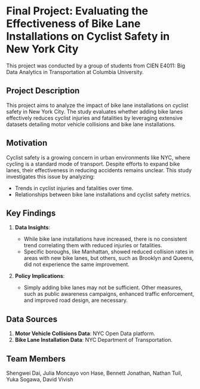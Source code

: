 # **Final Project: Evaluating the Effectiveness of Bike Lane Installations on Cyclist Safety in New York City**
This project was conducted by a group of students from CIEN E4011: Big Data Analytics in Transportation at Columbia University.

## **Project Description**
This project aims to analyze the impact of bike lane installations on cyclist safety in New York City. The study evaluates whether adding bike lanes effectively reduces cyclist injuries and fatalities by leveraging extensive datasets detailing motor vehicle collisions and bike lane installations. 

## **Motivation**
Cyclist safety is a growing concern in urban environments like NYC, where cycling is a standard mode of transport. Despite efforts to expand bike lanes, their effectiveness in reducing accidents remains unclear. This study investigates this issue by analyzing:
- Trends in cyclist injuries and fatalities over time.
- Relationships between bike lane installations and cyclist safety metrics.

## **Key Findings**
1. **Data Insights**:
   - While bike lane installations have increased, there is no consistent trend correlating them with reduced injuries or fatalities.
   - Specific boroughs, like Manhattan, showed reduced collision rates in areas with new bike lanes, but others, such as Brooklyn and Queens, did not experience the same improvement.

2. **Policy Implications**:
   - Simply adding bike lanes may not be sufficient. Other measures, such as public awareness campaigns, enhanced traffic enforcement, and improved road design, are necessary.

## **Data Sources**
1. **Motor Vehicle Collisions Data**: NYC Open Data platform.
2. **Bike Lane Installation Data**: NYC Department of Transportation.

## **Team Members**
Shengwei Dai, Julia Moncayo von Hase, Bennett Jonathan, Nathan Tuil, Yuka Sogawa, David Vivish
